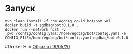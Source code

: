 # Запуск
```
mvn clean install -f com.egdbag.covid.bot/pom.xml
docker build -t egdbag/bot:0.1.0 .
docker run --network host -v `pwd`/config/config.yaml:/home/egdbag/bot/config.yaml -e CONFIG_FILE=/home/egdbag/bot/config.yaml egdbag/bot:0.1.0
```

#Docker Hub
[Образ от 19/05/20](https://hub.docker.com/repository/docker/airaketa/covid-bot/general)
